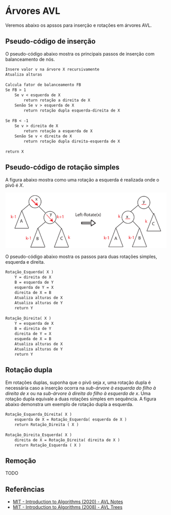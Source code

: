 # Árvores AVL

Veremos abaixo os apssos para inserção e rotações em árvores AVL.

## Pseudo-código de inserção

O pseudo-código abaixo mostra os principais passos de inserção com balanceamento de nós.
```
Insere valor v na árvore X recursivamente
Atualiza alturas

Calcula fator de balanceamento FB
Se FB > 1
    Se v < esquerda de X
        return rotação a direita de X
    Senão Se v > esquerda de X
        return rotação dupla esquerda-direita de X

Se FB < -1
    Se v > direita de X
        return rotação a esquerda de X
    Senão Se v < direita de X
        return rotação dupla direita-esquerda de X

return X
```

## Pseudo-código de rotação simples

A figura abaixo mostra como uma rotação a esquerda é realizada onde o pivô é $X$.

![rot3](rot3.png)

O pseudo-código abaixo mostra os passos para duas rotações simples, esquerda e direita.
```
Rotação_Esquerda( X )
    Y = direita de X
    B = esquerda de Y
    esquerda de Y = X
    direita de X = B
    Atualiza alturas de X
    Atualiza alturas de Y
    return Y

Rotação_Direita( X )
    Y = esquerda de X
    B = direita de Y
    direita de Y = X
    esqueda de X = B
    Atualiza alturas de X
    Atualiza alturas de Y
    return Y
```



## Rotação dupla

Em rotações duplas, suponha que o pivô seja $x$, 
uma rotação dupla é necessária caso a inserção ocorra 
na *sub-árvore à esquerda do filho à direita de* $x$ ou
na *sub-árvore à direita do filho à esquerda de* $x$.
Uma rotação dupla equivale a duas rotações simples em sequência.
A figura abaixo demonstra um exemplo de rotação
dupla a esquerda.


```
Rotação_Esquerda_Direita( X )
    esquerda de X = Rotação_Esquerda( esquerda de X )
    return Rotação_Direita ( X )

Rotação_Direita_Esquerda( X )
    direita de X = Rotação_Direita( direita de X )
    return Rotação_Esquerda ( X )
```


## Remoção

TODO

## Referências
- [MIT - Introduction to Algorithms (2020) - AVL Notes](https://ocw.mit.edu/courses/6-006-introduction-to-algorithms-spring-2020/resources/mit6_006s20_lec7/)
- [MIT - Introduction to Algorithms (2008) - AVL Trees](https://ocw.mit.edu/courses/6-006-introduction-to-algorithms-spring-2008/resources/lec4/)